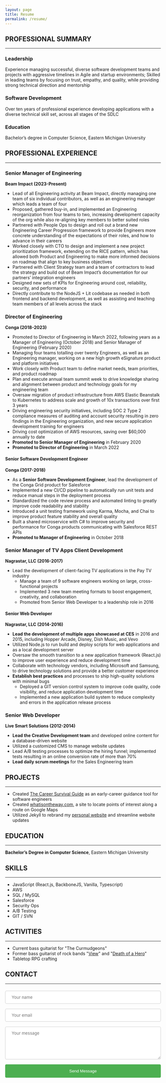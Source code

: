 ```yaml
---
layout: page
title: Resume
permalink: /resume/
---
```


## PROFESSIONAL SUMMARY

---

### Leadership

Experience managing successful, diverse software development teams and projects with aggressive timelines in Agile and startup environments; Skilled in leading teams by focusing on trust, empathy, and quality, while providing strong technical direction and mentorship

### Software Development

Over ten years of professional experience developing applications with a diverse technical skill set, across all stages of the SDLC

### Education

Bachelor’s degree in Computer Science, Eastern Michigan University

## PROFESSIONAL EXPERIENCE

---

### Senior Manager of Engineering
**Beam Impact (2023-Present)**

- Lead of all Engineering activity at Beam Impact, directly managing one team of six individual contributors, as well as an engineering manager which leads a team of four
- Proposed, gathered buy-in, and implemented an Engineering reorganization from four teams to two, increasing development capacity of the org while also re-aligning key members to better suited roles
- Partnered with People Ops to design and roll out a brand new Engineering Career Progression framework to provide Engineers more concrete understanding of the expectations of their roles, and how to advance in their careers
- Worked closely with CTO to design and implement a new project prioritization framework, extending on the RICE pattern, which has allowed both Product and Engineering to make more informed decisions on roadmap that align to key business objectives
- Partnered with Client Strategy team and a team of contractors to lead the strategy and build out of Beam Impact’s documentation for our partners’ integration engineers
- Designed new sets of KPIs for Engineering around cost, reliability, security, and performance
- Directly contribute to the NodeJS + Lit codebase as needed in both frontend and backend development, as well as assisting and teaching team members of all levels across the stack

### Director of Engineering
**Conga (2018-2023)**

- Promoted to Director of Engineering in March 2022, following years as a Manager of Engineering (October 2018) and Senior Manager of Engineering (February 2020)
- Managing four teams totalling over twenty Engineers, as well as an Engineering manager, working on a new high growth eSignature product and platform initiatives
- Work closely with Product team to define market needs, team priorities, and product roadmap
- Plan and execute annual team summit week to drive knowledge sharing and alignment between product and technology goals for my engineering team
- Oversaw migration of product infrastructure from AWS Elastic Beanstalk to Kubernetes to address scale and growth of 10x transactions over first 3 years
- Driving engineering security initiatives, including SOC 2 Type 2 compliance measures of auditing and account security resulting in zero findings in the Engineering organization, and new secure application development training for engineers
- Driving cost optimization of AWS resources, saving over $60,000 annually to date
- **Promoted to Senior Manager of Engineering** in February 2020
- **Promoted to Director of Engineering** in March 2022

#### Senior Software Development Engineer
**Conga (2017-2018)**

- As a **Senior Software Development Engineer**, lead the development of the Conga Grid product for Salesforce
- Implemented a new CI/CD pipeline to automatically run unit tests and reduce manual steps in the deployment process
- Standardized the code review process and automated linting to greatly improve code readability and stability
- Introduced a unit testing framework using Karma, Mocha, and Chai to improve product feature stability and overall quality
- Built a shared microservice with C# to improve security and performance for Conga products communicating with Salesforce REST APIs
- **Promoted to Manager of Engineering** in October 2018

### Senior Manager of TV Apps Client Development
**Nagrastar, LLC (2016-2017)**

- Lead the development of client-facing TV applications in the Pay TV industry
  - Manage a team of 9 software engineers working on large, cross-functional projects
  - Implemented 3 new team meeting formats to boost engagement, creativity, and collaboration
  - Promoted from Senior Web Developer to a leadership role in 2016

#### Senior Web Developer
**Nagrastar, LLC (2014-2016)**

- **Lead the development of multiple apps showcased at CES** in 2016 and 2015, including Hopper Arcade, Disney, Dish Music, and Vevo
- Utilized Node.js to run build and deploy scripts for web applications and as a local development server
- Oversaw the smooth transition to a new application framework (React.js) to improve user experience and reduce development time
- Collaborate with technology vendors, including Microsoft and Samsung, to drive technology solutions and provide a better customer experience
- **Establish best practices** and processes to ship high-quality solutions with minimal bugs
  - Deployed a GIT version control system to improve code quality, code visibility, and reduce application development time
  - Implemented a new application build system to reduce complexity and errors in the application release process

### Senior Web Developer
**Live Smart Solutions (2012-2014)**

- **Lead the Creative Development team** and developed online content for a database-driven website
- Utilized a customized CMS to manage website updates
- Lead A/B testing processes to optimize the hiring funnel; implemented tests resulting in an online conversion rate of more than 70%
- **Lead daily scrum meetings** for the Sales Engineering team

## PROJECTS

---

- Created [The Career Survival Guide](https://justinmastic.com/survival-guide/) as an early-career guidance tool for software engineers
- Created [whatisontheway.com](http://whatisontheway.com), a site to locate points of interest along a route on Google Maps
- Utilized Jekyll to rebrand my [personal website](https://justinmastic.com) and streamline website updates

## EDUCATION

---

**Bachelor’s Degree in Computer Science**, Eastern Michigan University

## SKILLS

---

- JavaScript (React.js, BackboneJS, Vanilla, Typescript)
- AWS
- SQL / MySQL
- Salesforce
- Security Ops
- A/B Testing
- GIT / SVN

## ACTIVITIES

---

- Current bass guitarist for "The Curmudgeons"
- Former bass guitarist of rock bands "[View](https://viewtheband.com/)" and "[Death of a Hero](https://www.youtube.com/playlist?list=PLy9v_CuZDD1tj7Id8Vy6IVsDJc2gXJmph)"
- Tabletop RPG crafting

## CONTACT

---

<style>
input[type=text], input[type=email], textarea, select {
  width: 100%;
  padding: 12px 20px;
  margin: 8px 0;
  display: inline-block;
  border: 1px solid #ccc;
  border-radius: 4px;
  box-sizing: border-box;
  font-family: inherit;
}

button[type=submit] {
  width: 100%;
  background-color: #4CAF50;
  color: white;
  padding: 14px 20px;
  margin: 8px 0;
  border: none;
  border-radius: 4px;
  cursor: pointer;
}

button[type=submit]:hover {
  background-color: #45a049;
}
</style>

<!-- <form action="https://api.web3forms.com/submit" method="POST">

  <input type="hidden" name="access_key" value="2f0e9f9f-a894-42ae-a33b-16175ce85278">

  <input type="text" name="name" placeholder="your name" required>
  <input type="email" name="email" placeholder="your email" required>
  <textarea name="message" required placeholder="your message"></textarea>

  <button type="submit">Send</button>
</form> -->

<div class="flex items-center min-h-screen bg-gray-50 dark:bg-gray-900">
  <div class="container mx-auto">
    <div class="max-w-md mx-auto my-10 bg-white p-5 rounded-md shadow-sm">
      <div class="m-7">
        <form action="https://api.web3forms.com/submit" method="POST" id="form">
          <input type="hidden" name="access_key" value="2f0e9f9f-a894-42ae-a33b-16175ce85278" />
          <input type="hidden" name="subject" value="New Submission from Web3Forms" />
          <input type="checkbox" name="botcheck" id="" style="display: none;" />
          <div class="mb-6">
            <input type="text" name="name" id="name" placeholder="Your name" required class="w-full px-3 py-2 placeholder-gray-300 border border-gray-300 rounded-md focus:outline-none focus:ring focus:ring-indigo-100 focus:border-indigo-300 dark:bg-gray-700 dark:text-white dark:placeholder-gray-500 dark:border-gray-600 dark:focus:ring-gray-900 dark:focus:border-gray-500" />
          </div>
          <div class="mb-6">
            <input type="email" name="email" id="email" placeholder="Your email" required class="w-full px-3 py-2 placeholder-gray-300 border border-gray-300 rounded-md focus:outline-none focus:ring focus:ring-indigo-100 focus:border-indigo-300 dark:bg-gray-700 dark:text-white dark:placeholder-gray-500 dark:border-gray-600 dark:focus:ring-gray-900 dark:focus:border-gray-500" />
          </div>
          <div class="mb-6">
            <textarea rows="5" name="message" id="message" placeholder="Your message" class="w-full px-3 py-2 placeholder-gray-300 border border-gray-300 rounded-md focus:outline-none focus:ring focus:ring-indigo-100 focus:border-indigo-300 dark:bg-gray-700 dark:text-white dark:placeholder-gray-500 dark:border-gray-600 dark:focus:ring-gray-900 dark:focus:border-gray-500" required></textarea>
          </div>
          <div class="mb-6">
            <button type="submit" class="w-full px-3 py-4 text-white bg-indigo-500 rounded-md focus:bg-indigo-600 focus:outline-none">
              Send Message
            </button>
          </div>
          <p class="text-base text-center text-gray-400" id="result"></p>
        </form>
      </div>
    </div>
  </div>
</div>


<script type="text/javascript">
  const form = document.getElementById("form");
  const result = document.getElementById("result");

  form.addEventListener("submit", function (e) {
    const formData = new FormData(form);
    e.preventDefault();
    var object = {};
    formData.forEach((value, key) => {
      object[key] = value;
    });
    var json = JSON.stringify(object);
    result.innerHTML = "Please wait...";

    fetch("https://api.web3forms.com/submit", {
      method: "POST",
      headers: {
        "Content-Type": "application/json",
        Accept: "application/json"
      },
      body: json
    })
      .then(async (response) => {
        let json = await response.json();
        if (response.status == 200) {
          result.innerHTML = json.message;
          result.classList.remove("text-gray-500");
          result.classList.add("text-green-500");
        } else {
          console.log(response);
          result.innerHTML = json.message;
          result.classList.remove("text-gray-500");
          result.classList.add("text-red-500");
        }
      })
      .catch((error) => {
        console.log(error);
        result.innerHTML = "Something went wrong!";
      })
      .then(function () {
        form.reset();
        setTimeout(() => {
          result.style.display = "none";
        }, 5000);
      });
  });
</script>
